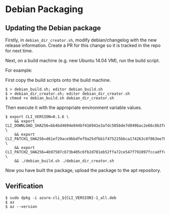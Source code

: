 Debian Packaging
================

Updating the Debian package
---------------------------

Firstly, in `debian_dir_creator.sh`, modify debian/changelog with the new release information.
Create a PR for this change so it is tracked in the repo for next time.

Next, on a build machine (e.g. new Ubuntu 14.04 VM), run the build script.

For example:

First copy the build scripts onto the build machine.
```
$ > debian_build.sh; editor debian_build.sh
$ > debian_dir_creator.sh; editor debian_dir_creator.sh
$ chmod +x debian_build.sh debian_dir_creator.sh
```

Then execute it with the appropriate environment variable values.
```
$ export CLI_VERSION=0.1.6 \
    && export CLI_DOWNLOAD_SHA256=bb4bd4694e044bf416941e3afdc505bde7d049bac2e66c8b3fe44c9cb3b57ff8 \
    && export CLI_PATCH1_SHA256=d61ef29ace9bbdfef9a25dfbb1f475225bbca174263c8f863ee70f87d0a78bbe \
    && export CLI_PATCH2_SHA256=4b97507cb73b405c6fb2d701eb52ffa72ce547f791097fccadffc491ad6ae194 \
    && ./debian_build.sh ./debian_dir_creator.sh
```

Now you have built the package, upload the package to the apt repository.


Verification
------------

```
$ sudo dpkg -i azure-cli_${CLI_VERSION}-1_all.deb
$ az
$ az --version
```
